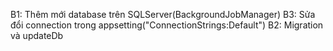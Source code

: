 B1: Thêm mới database trên SQLServer(BackgroundJobManager)
B3: Sửa đổi connection trong appsetting("ConnectionStrings:Default")
B2: Migration và updateDb
